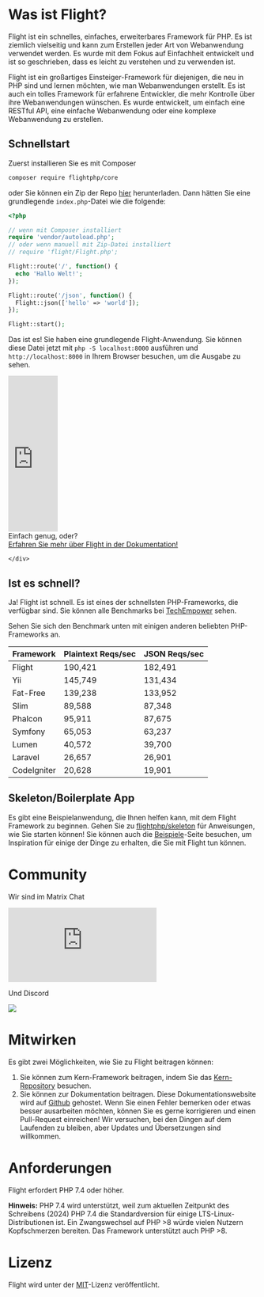 # Was ist Flight?

Flight ist ein schnelles, einfaches, erweiterbares Framework für PHP. Es ist ziemlich vielseitig und kann zum Erstellen jeder Art von Webanwendung verwendet werden. Es wurde mit dem Fokus auf Einfachheit entwickelt und ist so geschrieben, dass es leicht zu verstehen und zu verwenden ist.

Flight ist ein großartiges Einsteiger-Framework für diejenigen, die neu in PHP sind und lernen möchten, wie man Webanwendungen erstellt. Es ist auch ein tolles Framework für erfahrene Entwickler, die mehr Kontrolle über ihre Webanwendungen wünschen. Es wurde entwickelt, um einfach eine RESTful API, eine einfache Webanwendung oder eine komplexe Webanwendung zu erstellen.

## Schnellstart

Zuerst installieren Sie es mit Composer

```bash
composer require flightphp/core
```

oder Sie können ein Zip der Repo [hier](https://github.com/flightphp/core) herunterladen. Dann hätten Sie eine grundlegende `index.php`-Datei wie die folgende:

```php
<?php

// wenn mit Composer installiert
require 'vendor/autoload.php';
// oder wenn manuell mit Zip-Datei installiert
// require 'flight/Flight.php';

Flight::route('/', function() {
  echo 'Hallo Welt!';
});

Flight::route('/json', function() {
  Flight::json(['hello' => 'world']);
});

Flight::start();
```

Das ist es! Sie haben eine grundlegende Flight-Anwendung. Sie können diese Datei jetzt mit `php -S localhost:8000` ausführen und `http://localhost:8000` in Ihrem Browser besuchen, um die Ausgabe zu sehen.

<div class="flight-block-video">
  <div class="row">
    <div class="col-12 col-md-6 position-relative video-wrapper">
      <iframe class="video-bg" width="100vw" height="315" src="https://www.youtube.com/embed/VCztp1QLC2c?si=W3fSWEKmoCIlC7Z5" title="YouTube-Video-Player" frameborder="0" allow="accelerometer; autoplay; clipboard-write; encrypted-media; gyroscope; picture-in-picture; web-share" allowfullscreen></iframe>
    </div>
    <div class="col-12 col-md-6 text-center mt-5 pt-5">
      <span class="fligth-title-video">Einfach genug, oder?</span>
      <br>
      <a href="https://docs.flightphp.com/learn">Erfahren Sie mehr über Flight in der Dokumentation!</a>

    </div>
  </div>
</div>

## Ist es schnell?

Ja! Flight ist schnell. Es ist eines der schnellsten PHP-Frameworks, die verfügbar sind. Sie können alle Benchmarks bei [TechEmpower](https://www.techempower.com/benchmarks/#section=data-r18&hw=ph&test=frameworks) sehen.

Sehen Sie sich den Benchmark unten mit einigen anderen beliebten PHP-Frameworks an.

| Framework | Plaintext Reqs/sec | JSON Reqs/sec |
| --------- | ------------ | ------------ |
| Flight      | 190,421    | 182,491 |
| Yii         | 145,749    | 131,434 |
| Fat-Free    | 139,238	   | 133,952 |
| Slim        | 89,588     | 87,348  |
| Phalcon     | 95,911     | 87,675  |
| Symfony     | 65,053     | 63,237  |
| Lumen	      | 40,572     | 39,700  |
| Laravel     | 26,657     | 26,901  |
| CodeIgniter | 20,628     | 19,901  |

## Skeleton/Boilerplate App

Es gibt eine Beispielanwendung, die Ihnen helfen kann, mit dem Flight Framework zu beginnen. Gehen Sie zu [flightphp/skeleton](https://github.com/flightphp/skeleton) für Anweisungen, wie Sie starten können! Sie können auch die [Beispiele](examples)-Seite besuchen, um Inspiration für einige der Dinge zu erhalten, die Sie mit Flight tun können.

# Community

Wir sind im Matrix Chat

[![Matrix](https://img.shields.io/matrix/flight-php-framework%3Amatrix.org?server_fqdn=matrix.org&style=social&logo=matrix)](https://matrix.to/#/#flight-php-framework:matrix.org)

Und Discord

[![](https://dcbadge.limes.pink/api/server/https://discord.gg/Ysr4zqHfbX)](https://discord.gg/Ysr4zqHfbX)

# Mitwirken

Es gibt zwei Möglichkeiten, wie Sie zu Flight beitragen können:

1. Sie können zum Kern-Framework beitragen, indem Sie das [Kern-Repository](https://github.com/flightphp/core) besuchen.
1. Sie können zur Dokumentation beitragen. Diese Dokumentationswebsite wird auf [Github](https://github.com/flightphp/docs) gehostet. Wenn Sie einen Fehler bemerken oder etwas besser ausarbeiten möchten, können Sie es gerne korrigieren und einen Pull-Request einreichen! Wir versuchen, bei den Dingen auf dem Laufenden zu bleiben, aber Updates und Übersetzungen sind willkommen.

# Anforderungen

Flight erfordert PHP 7.4 oder höher.

**Hinweis:** PHP 7.4 wird unterstützt, weil zum aktuellen Zeitpunkt des Schreibens (2024) PHP 7.4 die Standardversion für einige LTS-Linux-Distributionen ist. Ein Zwangswechsel auf PHP >8 würde vielen Nutzern Kopfschmerzen bereiten. Das Framework unterstützt auch PHP >8.

# Lizenz

Flight wird unter der [MIT](https://github.com/flightphp/core/blob/master/LICENSE)-Lizenz veröffentlicht.
